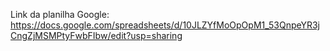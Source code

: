 

Link da planilha Google: https://docs.google.com/spreadsheets/d/10JLZYfMoOpOpM1_53QnpeYR3jCngZjMSMPtyFwbFIbw/edit?usp=sharing